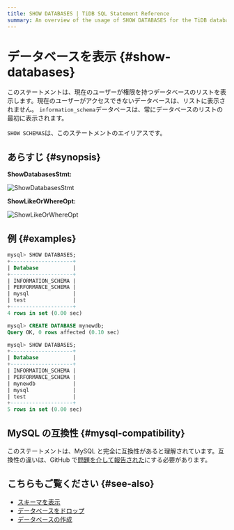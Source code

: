 ```yaml
---
title: SHOW DATABASES | TiDB SQL Statement Reference
summary: An overview of the usage of SHOW DATABASES for the TiDB database.
---
```


# データベースを表示 {#show-databases}

このステートメントは、現在のユーザーが権限を持つデータベースのリストを表示します。現在のユーザーがアクセスできないデータベースは、リストに表示されません。 `information_schema`データベースは、常にデータベースのリストの最初に表示されます。

`SHOW SCHEMAS`は、このステートメントのエイリアスです。

## あらすじ {#synopsis}

**ShowDatabasesStmt:**

![ShowDatabasesStmt](https://docs-download.pingcap.com/media/images/docs/sqlgram/ShowDatabasesStmt.png)

**ShowLikeOrWhereOpt:**

![ShowLikeOrWhereOpt](https://docs-download.pingcap.com/media/images/docs/sqlgram/ShowLikeOrWhereOpt.png)

## 例 {#examples}

```sql
mysql> SHOW DATABASES;
+--------------------+
| Database           |
+--------------------+
| INFORMATION_SCHEMA |
| PERFORMANCE_SCHEMA |
| mysql              |
| test               |
+--------------------+
4 rows in set (0.00 sec)

mysql> CREATE DATABASE mynewdb;
Query OK, 0 rows affected (0.10 sec)

mysql> SHOW DATABASES;
+--------------------+
| Database           |
+--------------------+
| INFORMATION_SCHEMA |
| PERFORMANCE_SCHEMA |
| mynewdb            |
| mysql              |
| test               |
+--------------------+
5 rows in set (0.00 sec)
```

## MySQL の互換性 {#mysql-compatibility}

このステートメントは、MySQL と完全に互換性があると理解されています。互換性の違いは、GitHub で[問題を介して報告された](https://github.com/pingcap/tidb/issues/new/choose)にする必要があります。

## こちらもご覧ください {#see-also}

-   [スキーマを表示](/sql-statements/sql-statement-show-schemas.md)
-   [データベースをドロップ](/sql-statements/sql-statement-drop-database.md)
-   [データベースの作成](/sql-statements/sql-statement-create-database.md)
